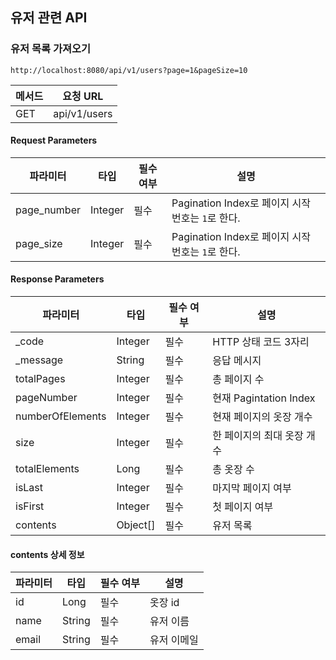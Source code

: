 ## 유저 관련 API
### 유저 목록 가져오기
```
http://localhost:8080/api/v1/users?page=1&pageSize=10 
```

|메서드|요청 URL|
|------|---|
|GET|api/v1/users|

#### Request Parameters
|파라미터|타입|필수 여부|설명|
|------|---|---|---|
|page_number|Integer|필수|Pagination Index로 페이지 시작 번호는 `1`로 한다.|
|page_size|Integer|필수|Pagination Index로 페이지 시작 번호는 `1`로 한다.|


#### Response Parameters
|파라미터|타입|필수 여부|설명|
|------|---|---|---|
|_code|Integer|필수|HTTP 상태 코드 3자리|
|_message|String|필수|응답 메시지|
|totalPages|Integer|필수|총 페이지 수|
|pageNumber|Integer|필수|현재 Pagintation Index|
|numberOfElements|Integer|필수|현재 페이지의 옷장 개수|
|size|Integer|필수|한 페이지의 최대 옷장 개수|
|totalElements|Long|필수|총 옷장 수|
|isLast|Integer|필수|마지막 페이지 여부|
|isFirst|Integer|필수|첫 페이지 여부|
|contents|Object[]|필수|유저 목록|

#### contents 상세 정보
|파라미터|타입|필수 여부|설명|
|------|---|---|---|
|id|Long|필수|옷장 id|
|name|String|필수|유저 이름|
|email|String|필수|유저 이메일|


